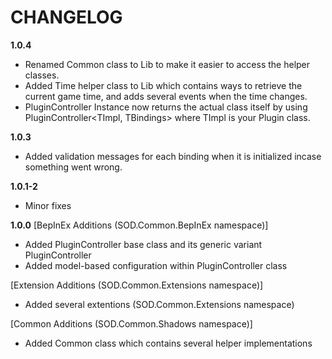 # CHANGELOG
**1.0.4**
- Renamed Common class to Lib to make it easier to access the helper classes.
- Added Time helper class to Lib which contains ways to retrieve the current game time, and adds several events when the time changes.
- PluginController Instance now returns the actual class itself by using PluginController<TImpl, TBindings> where TImpl is your Plugin class.

**1.0.3**
- Added validation messages for each binding when it is initialized incase something went wrong.

**1.0.1-2**
- Minor fixes

**1.0.0**
[BepInEx Additions (SOD.Common.BepInEx namespace)]
- Added PluginController base class and its generic variant PluginController<T>
- Added model-based configuration within PluginController<T> class

[Extension Additions (SOD.Common.Extensions namespace)]
- Added several extentions (SOD.Common.Extensions namespace)

[Common Additions (SOD.Common.Shadows namespace)]
- Added Common class which contains several helper implementations